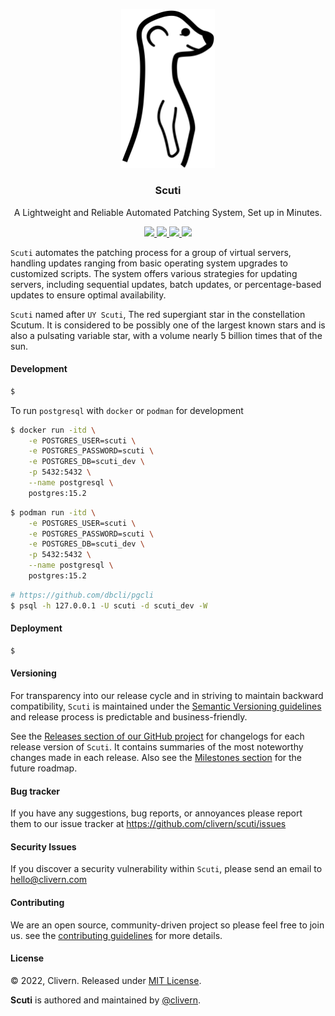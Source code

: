 <p align="center">
    <img alt="Scuti Logo" src="/assets/img/logo.png?v=0.5.10" width="150" />
    <h3 align="center">Scuti</h3>
    <p align="center">A Lightweight and Reliable Automated Patching System, Set up in Minutes.</p>
    <p align="center">
        <a href="https://github.com/Clivern/Scuti/actions/workflows/agent_ci.yml">
            <img src="https://github.com/Clivern/Scuti/actions/workflows/agent_ci.yml/badge.svg"/>
        </a>
        <a href="https://github.com/Clivern/Scuti/actions/workflows/server_ci.yml">
            <img src="https://github.com/Clivern/Scuti/actions/workflows/server_ci.yml/badge.svg"/>
        </a>
        <a href="https://github.com/Clivern/Scuti/releases">
            <img src="https://img.shields.io/badge/Version-0.5.10-1abc9c.svg">
        </a>
        <a href="https://github.com/Clivern/Scuti/blob/master/LICENSE">
            <img src="https://img.shields.io/badge/LICENSE-MIT-orange.svg">
        </a>
    </p>
</p>

`Scuti` automates the patching process for a group of virtual servers, handling updates ranging from basic operating system upgrades to customized scripts. The system offers various strategies for updating servers, including sequential updates, batch updates, or percentage-based updates to ensure optimal availability.

`Scuti` named after `UY Scuti`, The red supergiant star in the constellation Scutum. It is considered to be possibly one of the largest known stars and is also a pulsating variable star, with a volume nearly 5 billion times that of the sun.


#### Development

```zsh
$
```

To run `postgresql` with `docker` or `podman` for development

```zsh
$ docker run -itd \
    -e POSTGRES_USER=scuti \
    -e POSTGRES_PASSWORD=scuti \
    -e POSTGRES_DB=scuti_dev \
    -p 5432:5432 \
    --name postgresql \
    postgres:15.2
```

```zsh
$ podman run -itd \
    -e POSTGRES_USER=scuti \
    -e POSTGRES_PASSWORD=scuti \
    -e POSTGRES_DB=scuti_dev \
    -p 5432:5432 \
    --name postgresql \
    postgres:15.2
```

```zsh
# https://github.com/dbcli/pgcli
$ psql -h 127.0.0.1 -U scuti -d scuti_dev -W
```


#### Deployment

```zsh
$
```


#### Versioning

For transparency into our release cycle and in striving to maintain backward compatibility, `Scuti` is maintained under the [Semantic Versioning guidelines](https://semver.org/) and release process is predictable and business-friendly.

See the [Releases section of our GitHub project](https://github.com/clivern/scuti/releases) for changelogs for each release version of `Scuti`. It contains summaries of the most noteworthy changes made in each release. Also see the [Milestones section](https://github.com/clivern/scuti/milestones) for the future roadmap.


#### Bug tracker

If you have any suggestions, bug reports, or annoyances please report them to our issue tracker at https://github.com/clivern/scuti/issues


#### Security Issues

If you discover a security vulnerability within `Scuti`, please send an email to [hello@clivern.com](mailto:hello@clivern.com)


#### Contributing

We are an open source, community-driven project so please feel free to join us. see the [contributing guidelines](CONTRIBUTING.md) for more details.


#### License

© 2022, Clivern. Released under [MIT License](https://opensource.org/licenses/mit-license.php).

**Scuti** is authored and maintained by [@clivern](http://github.com/clivern).
